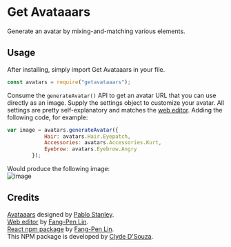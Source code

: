 # Get Avataaars
Generate an avatar by mixing-and-matching various elements.

## Usage
After installing, simply import Get Avataaars in your file.
```javascript
const avatars = require("getavataaars");
```
Consume the `generateAvatar()` API to get an avatar URL that you can use directly as an image. Supply the settings object to customize your avatar. All settings are pretty self-explanatory and matches the [web editor](https://getavataaars.com/). Adding the following code, for example:
```javascript
var image = avatars.generateAvatar({
            Hair: avatars.Hair.Eyepatch,
            Accessories: avatars.Accessories.Kurt,
            Eyebrow: avatars.Eyebrow.Angry
        }); 
```
Would produce the following image:   
![image](https://avataaars.io/?accessoriesType=Kurt&eyebrowType=Angry&topType=Eyepatch)

## Credits   
[Avataaars](https://avataaars.com/) designed by [Pablo Stanley](https://twitter.com/pablostanley).    
[Web editor](https://getavataaars.com/) by [Fang-Pen Lin](https://twitter.com/fangpenlin).   
[React npm package](https://www.npmjs.com/package/avataaars) by [Fang-Pen Lin](https://twitter.com/fangpenlin).    
This NPM package is developed by [Clyde D'Souza](https://twitter.com/clydedz).